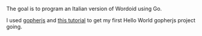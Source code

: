 The goal is to program an Italian version of Wordoid using Go.

I used [gopherjs](https://github.com/gopherjs/gopherjs) and [this tutorial](https://siongui.github.io/2017/12/05/first-frontend-go-program-hello-world/) to get my first Hello World gopherjs project going.
